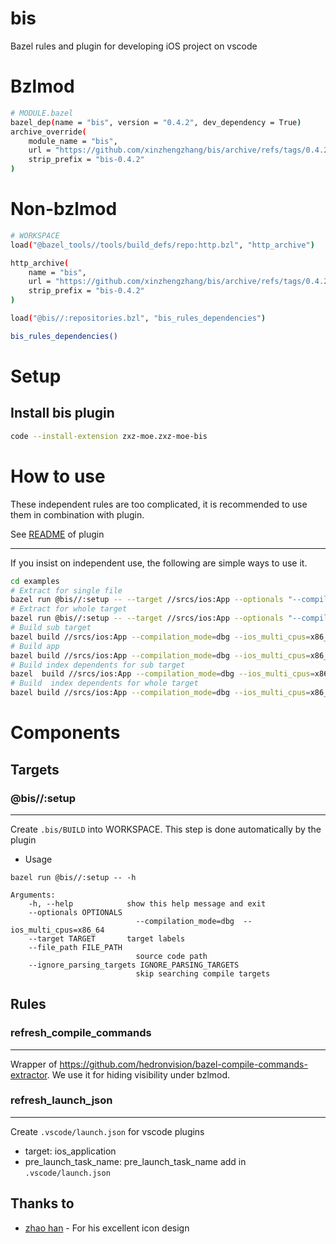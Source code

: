 # bis

Bazel rules and plugin for developing iOS project on vscode

# Bzlmod

```sh
# MODULE.bazel
bazel_dep(name = "bis", version = "0.4.2", dev_dependency = True)
archive_override(
    module_name = "bis",
    url = "https://github.com/xinzhengzhang/bis/archive/refs/tags/0.4.2.tar.gz",
    strip_prefix = "bis-0.4.2"
)
```

# Non-bzlmod

```sh
# WORKSPACE
load("@bazel_tools//tools/build_defs/repo:http.bzl", "http_archive")

http_archive(
    name = "bis",
    url = "https://github.com/xinzhengzhang/bis/archive/refs/tags/0.4.2.tar.gz",
    strip_prefix = "bis-0.4.2"
)

load("@bis//:repositories.bzl", "bis_rules_dependencies")

bis_rules_dependencies()

```

# Setup

## Install bis plugin

```sh
code --install-extension zxz-moe.zxz-moe-bis
```

# How to use

These independent rules are too complicated, it is recommended to use them in combination with plugin.

See [README](plugin/zxz-moe-bis/README.md) of plugin 

---

If you insist on independent use, the following are simple ways to use it.

```sh
cd examples
# Extract for single file
bazel run @bis//:setup -- --target //srcs/ios:App --optionals "--compilation_mode=dbg --ios_multi_cpus=x86_64 --features=oso_prefix_is_pwd" --file_path srcs/ios/app.swift
# Extract for whole target
bazel run @bis//:setup -- --target //srcs/ios:App --optionals "--compilation_mode=dbg --ios_multi_cpus=x86_64 --features=oso_prefix_is_pwd"
# Build sub target
bazel build //srcs/ios:App --compilation_mode=dbg --ios_multi_cpus=x86_64 --features=oso_prefix_is_pwd --aspects=@bis//:bisproject_aspect.bzl%bis_aspect --output_groups="bis artifacts @@//srcs/ios:lib"
# Build app
bazel build //srcs/ios:App --compilation_mode=dbg --ios_multi_cpus=x86_64  --features=oso_prefix_is_pwd --aspects=@bis//:bisproject_aspect.bzl%bis_aspect --output_groups="bis artifacts @@//srcs/ios:App"
# Build index dependents for sub target
bazel  build //srcs/ios:App --compilation_mode=dbg --ios_multi_cpus=x86_64  --features=oso_prefix_is_pwd --aspects=@bis//:bisproject_aspect.bzl%bis_aspect --output_groups="bis all index dependents @@//srcs/ios:lib"
# Build  index dependents for whole target
bazel build //srcs/ios:App --compilation_mode=dbg --ios_multi_cpus=x86_64  --features=oso_prefix_is_pwd --aspects=@bis//:bisproject_aspect.bzl%bis_aspect --output_groups="bis all index dependents @@//srcs/ios:App"
```

# Components

## Targets

### @bis//:setup
---

Create `.bis/BUILD` into WORKSPACE.
This step is done automatically by the plugin

* Usage
```
bazel run @bis//:setup -- -h

Arguments:
    -h, --help            show this help message and exit
    --optionals OPTIONALS
                            --compilation_mode=dbg  --ios_multi_cpus=x86_64
    --target TARGET       target labels
    --file_path FILE_PATH
                            source code path
    --ignore_parsing_targets IGNORE_PARSING_TARGETS
                            skip searching compile targets
``` 

## Rules

### refresh_compile_commands
---

Wrapper of https://github.com/hedronvision/bazel-compile-commands-extractor.
We use it for hiding visibility under bzlmod.


### refresh_launch_json
---

Create `.vscode/launch.json` for vscode plugins
* target: ios_application
* pre_launch_task_name: pre_launch_task_name add in `.vscode/launch.json`

## Thanks to

* [zhao han](https://github.com/BarneyZhaoooo) - For his excellent icon design
